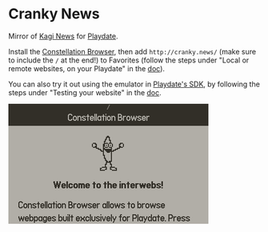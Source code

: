 # Cranky News

Mirror of [Kagi News](https://kite.kagi.com) for [Playdate](https://play.date).

Install the [Constellation Browser](https://browser.particlestudios.eu/),
 then add `http://cranky.news/` (make sure to include the `/` at the end!) to Favorites 
 (follow the steps under "Local or remote websites, on your Playdate" in the [doc](https://browser.particlestudios.eu/#testing-your-website)).

You can also try it out using the emulator in [Playdate's SDK](https://play.date/dev/), by following the steps under "Testing your website" in the [doc](https://browser.particlestudios.eu/#testing-your-website). 

![Demo](./demo.gif)
